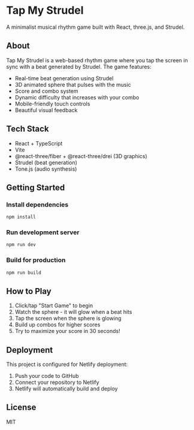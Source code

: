 # Tap My Strudel

A minimalist musical rhythm game built with React, three.js, and Strudel.

## About

Tap My Strudel is a web-based rhythm game where you tap the screen in sync with a beat generated by Strudel. The game features:

- Real-time beat generation using Strudel
- 3D animated sphere that pulses with the music
- Score and combo system
- Dynamic difficulty that increases with your combo
- Mobile-friendly touch controls
- Beautiful visual feedback

## Tech Stack

- React + TypeScript
- Vite
- @react-three/fiber + @react-three/drei (3D graphics)
- Strudel (beat generation)
- Tone.js (audio synthesis)

## Getting Started

### Install dependencies

```bash
npm install
```

### Run development server

```bash
npm run dev
```

### Build for production

```bash
npm run build
```

## How to Play

1. Click/tap "Start Game" to begin
2. Watch the sphere - it will glow when a beat hits
3. Tap the screen when the sphere is glowing
4. Build up combos for higher scores
5. Try to maximize your score in 30 seconds!

## Deployment

This project is configured for Netlify deployment:

1. Push your code to GitHub
2. Connect your repository to Netlify
3. Netlify will automatically build and deploy

## License

MIT

